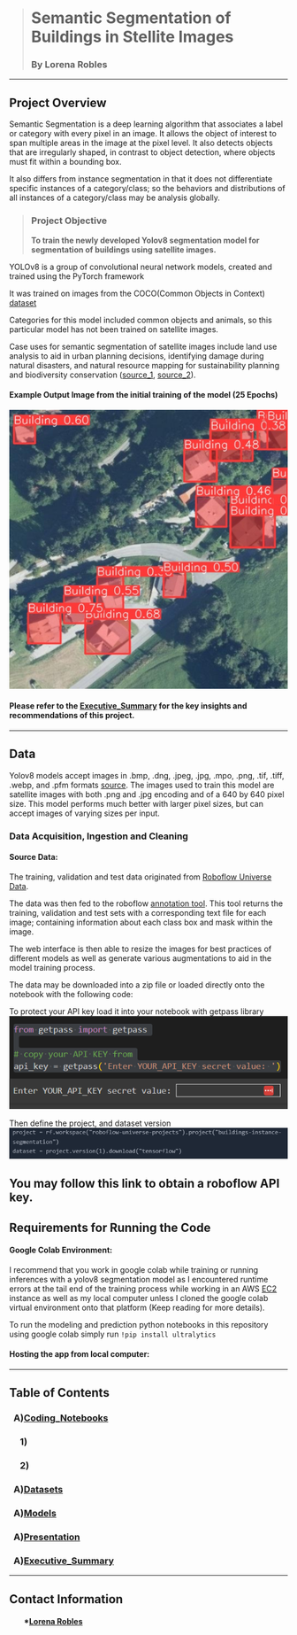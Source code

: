 ># Semantic Segmentation of Buildings in Stellite Images
>### By Lorena Robles
---

## Project Overview

Semantic Segmentation is a deep learning algorithm that associates a label or category with every pixel in an image.
It allows the object of interest to span multiple areas in the image at the pixel level. It also detects objects that are irregularly shaped, in contrast to object detection, where objects must fit within a bounding box. 

It also differs from instance segmentation in that it does not differentiate specific instances of a category/class; so the behaviors and distributions of all instances of a category/class may be analysis globally. 

>### Project Objective
>
>**To train the newly developed Yolov8 segmentation model for segmentation of buildings using satellite images.** 

YOLOv8 is a group of convolutional neural network models, created and trained using the PyTorch framework

It was trained on images from the COCO(Common Objects in Context) [dataset](https://tech.amikelive.com/node-718/what-object-categories-labels-are-in-coco-dataset/)

Categories for this model included common objects and animals, so this particular model has not been trained on satellite images. 

Case uses for semantic segmentation of satellite images include land use analysis to aid in urban planning decisions, identifying damage during natural disasters, and natural resource mapping for sustainability planning and biodiversity conservation ([source_1](https://keymakr.com/blog/semantic-segmentation-uses-and-applications/), [source_2](https://www.pnas.org/doi/10.1073/pnas.2109217118)).

#### Example Output Image from the initial training of the model (25 Epochs)
<img src="./Presentation/Presentation Images/Readme_Image (1).jpg"/>

#### Please refer to the [Executive_Summary](./Executive_Summary.md) for the key insights and recommendations of this project. 
---

## Data
Yolov8 models accept images in .bmp, .dng, .jpeg, .jpg, .mpo, .png, .tif, .tiff, .webp, and .pfm formats [source](https://docs.ultralytics.com/modes/predict/#images). The images used to train this model are satellite images with both .png and .jpg encoding and of a 640 by 640 pixel size. This model performs much better with larger pixel sizes, but can accept images of varying sizes per input. 

### Data Acquisition, Ingestion and Cleaning 

#### Source Data:
The training, validation and test data originated from [Roboflow Universe Data](https://universe.roboflow.com/roboflow-universe-projects/buildings-instance-segmentation/dataset/2). 

The data was then fed to the roboflow [annotation tool](https://roboflow.com/annotate). This tool returns the training, validation and test sets with a corresponding text file for each image; containing information about each class box and mask within the image.

The web interface is then able to resize the images for best practices of different models as well as generate various augmentations to aid in the model training process. 

The data may be downloaded into a zip file or loaded directly onto the notebook with the following code:

To protect your API key load it into your notebook with getpass library
<img src="./Presentation/Presentation Images/Loading_Roboflow_Key.png">

Then define the project, and dataset version
<img src="./Presentation/Presentation Images/code_to_grab_data.png">



You may follow this link to obtain a roboflow API key. 
---

## Requirements for Running the Code

#### Google Colab Environment:

I recommend that you work in google colab while training or running inferences with a yolov8 segmentation model as I encountered runtime errors at the tail end of the training process while working in an AWS [EC2](https://aws.amazon.com/ec2/instance-types/) instance as well as my local computer unless I cloned the google colab virtual environment onto that platform (Keep reading for more details). 

To run the modeling and prediction python notebooks in this repository using google colab simply run ```!pip install ultralytics``` 


#### Hosting the app from local computer:
---
## Table of Contents
### &nbsp;&nbsp;A)[Coding_Notebooks]()
### &nbsp;&nbsp;&nbsp;&nbsp;&nbsp;1)[]()
### &nbsp;&nbsp;&nbsp;&nbsp;&nbsp;2)[]()
### &nbsp;&nbsp;A)[Datasets]()
### &nbsp;&nbsp;A)[Models]() 
### &nbsp;&nbsp;A)[Presentation]() 
### &nbsp;&nbsp;A)[Executive_Summary]()
---
## Contact Information

#### &nbsp;&nbsp;&nbsp;&nbsp;&nbsp;&nbsp;&nbsp;&nbsp;*[Lorena Robles](https://www.linkedin.com/in/lroblesm/)